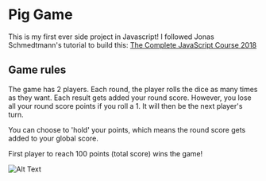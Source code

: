 # Pig Game
This is my first ever side project in Javascript! I followed Jonas Schmedtmann's
tutorial to build this: [The Complete JavaScript Course 2018](https://www.udemy.com/the-complete-javascript-course/learn/v4/)

## Game rules

The game has 2 players. Each round, the player rolls the dice as many times as they want.
Each result gets added your round score. However, you lose all your round score points if you
roll a 1. It will then be the next player's turn. 

You can choose to 'hold' your points, which means the round score gets added to your global
score. 

First player to reach 100 points (total score) wins the game!

![Alt Text](https://github.com/ac-asks/pig-game/blob/master/pig-game.gif)



